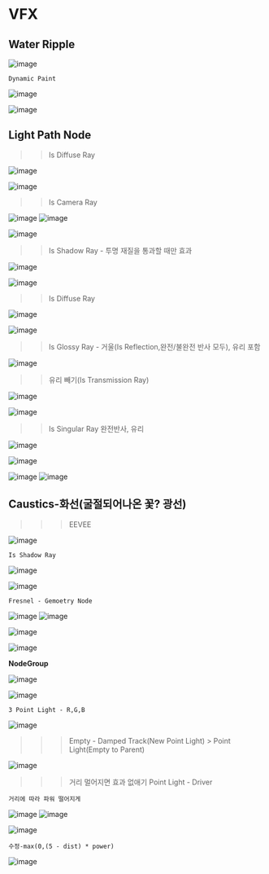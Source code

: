 VFX
======

Water Ripple
---------------

![image](https://user-images.githubusercontent.com/30430227/163669388-86e49d30-ffdb-4d7e-a245-ee894fbc9acb.png)

``Dynamic Paint``

![image](https://user-images.githubusercontent.com/30430227/163669414-91324f49-d0ef-41a3-9432-ab27e9251233.png)

![image](https://user-images.githubusercontent.com/30430227/163669447-443079fe-f920-4381-be26-e6e54a0c1793.png)


Light Path Node
---------------

>> Is Diffuse Ray

![image](https://user-images.githubusercontent.com/30430227/164210201-8b47475b-0685-465c-b7cb-6e5cf2679384.png)

![image](https://user-images.githubusercontent.com/30430227/164210441-e20c865d-a406-496c-a644-54344c654dbb.png)

>> Is Camera Ray

![image](https://user-images.githubusercontent.com/30430227/164212518-72738fca-dcee-40af-893d-7eb6bec1a351.png)
![image](https://user-images.githubusercontent.com/30430227/164213335-804bf712-99af-473d-b8dd-2a9b1cdbd880.png)

![image](https://user-images.githubusercontent.com/30430227/164213363-b1cfcaaa-fa00-49e2-9d2a-f80aba60b044.png)

>> Is Shadow Ray - 투명 재질을 통과할 때만 효과

![image](https://user-images.githubusercontent.com/30430227/164213511-76733319-51bf-40a5-bcea-d3d6a4cf9078.png)

![image](https://user-images.githubusercontent.com/30430227/164213544-d7dbdf86-5df7-4098-b868-0fe194230986.png)

>> Is Diffuse Ray

![image](https://user-images.githubusercontent.com/30430227/164214418-62169e74-1cdd-4815-9147-b42ee70f6c5d.png)

![image](https://user-images.githubusercontent.com/30430227/164214450-8be14507-6ecb-467d-9861-8b7a836a3005.png)

>> Is Glossy Ray - 거울(Is Reflection,완전/불완전 반사 모두), 유리 포함

![image](https://user-images.githubusercontent.com/30430227/164214628-ae410f28-38a2-4e57-99af-e2c37673c0b1.png)

>> 유리 빼기(Is Transmission Ray)

![image](https://user-images.githubusercontent.com/30430227/164215073-6c521628-150c-4b7d-af35-54a05927b7e0.png)

![image](https://user-images.githubusercontent.com/30430227/164215105-fe109982-ccc7-4028-8908-bfae653f0292.png)

>> Is Singular Ray 완전반사, 유리

![image](https://user-images.githubusercontent.com/30430227/164217223-b45ee16a-506b-4d91-b03b-f8c5af72a733.png)

![image](https://user-images.githubusercontent.com/30430227/164217262-a7c62dd5-b0f1-4572-9674-ca52ca1e7030.png)

![image](https://user-images.githubusercontent.com/30430227/164217314-a11ebe60-7ae6-497f-901c-06cdec74eca8.png)
![image](https://user-images.githubusercontent.com/30430227/164217291-f7526928-1aa3-4bdf-91f4-0a7c3bc1a289.png)


Caustics-화선(굴절되어나온 꽃? 광선)
---------------------------

>>> EEVEE

![image](https://user-images.githubusercontent.com/30430227/164346587-7078ae05-1c44-4b72-b7b4-e644f1ba13f7.png)

``Is Shadow Ray``

![image](https://user-images.githubusercontent.com/30430227/164352427-ee102b74-62e2-4183-a8b0-87b53e3a3535.png)

![image](https://user-images.githubusercontent.com/30430227/164352447-4ed24f22-4993-44e7-846c-399e0d3cfbcd.png)

``Fresnel - Gemoetry Node``

![image](https://user-images.githubusercontent.com/30430227/164352487-08021657-307b-4ce9-8a97-9bccfed6c573.png)
![image](https://user-images.githubusercontent.com/30430227/164352954-7172ee6e-3991-478e-be61-18687a5f242b.png)

![image](https://user-images.githubusercontent.com/30430227/164352533-8a6d6d9f-f13b-4889-9ac8-3638c6bc9857.png)

![image](https://user-images.githubusercontent.com/30430227/164352917-c4344f26-dadd-45ea-a112-6b600752cbd8.png)

**NodeGroup**

![image](https://user-images.githubusercontent.com/30430227/164353713-6182f331-d008-4fd1-bf84-d01b12a401af.png)

![image](https://user-images.githubusercontent.com/30430227/164353863-04252c27-89c2-4a60-a9e9-ffe0531e1306.png)

``3 Point Light - R,G,B``

![image](https://user-images.githubusercontent.com/30430227/164354468-afafa9a2-9bf4-46f2-b470-bdafd7d3cfcd.png)


>>> Empty - Damped Track(New Point Light) > Point Light(Empty to Parent)

![image](https://user-images.githubusercontent.com/30430227/164355343-c0b4610e-3662-49d2-9b40-7c88fa323e36.png)

>>> 거리 멀어지면 효과 없애기 Point Light - Driver

``거리에 따라 파워 떨어지게``

![image](https://user-images.githubusercontent.com/30430227/164357668-49dfb1f0-79d5-4466-928c-17e80e5a49a7.png)
![image](https://user-images.githubusercontent.com/30430227/164357579-b10f00a2-22d7-4eaa-b215-d8013835209f.png)

![image](https://user-images.githubusercontent.com/30430227/164357568-a65d88da-2e03-4436-9e86-4a29cfed95eb.png)

``수정-max(0,(5 - dist) * power)``

![image](https://user-images.githubusercontent.com/30430227/164357717-959035c6-ba2a-4371-8fc8-7965c8bbb491.png)










